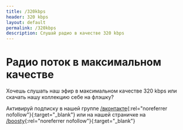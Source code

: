 ```yaml
---
title: /320kbps 
header: 320 kbps
layout: default
permalink: /320kbps
description: Слушай радио в качестве 320 kbps
---
```


# Радио поток в максимальном качестве

Хочешь слушать наш эфир в максимальном качестве 320 kbps или скачать нашу коллекцию себе на флэшку?

Активируй подписку в нашей группе [/вконтакте](https://vk.com/donut/deepmania){:rel="noreferrer nofollow"}{:target="_blank"} или на нашей страничке на [/boosty](https://boosty.to/deepradio){:rel="noreferrer nofollow"}{:target="_blank"}
